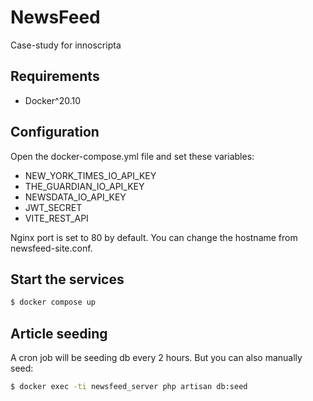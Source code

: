 # NewsFeed
Case-study for innoscripta

## Requirements
- Docker^20.10

## Configuration
Open the docker-compose.yml file and set these variables:

- NEW_YORK_TIMES_IO_API_KEY
- THE_GUARDIAN_IO_API_KEY
- NEWSDATA_IO_API_KEY
- JWT_SECRET
- VITE_REST_API

Nginx port is set to 80 by default. You can change the hostname from newsfeed-site.conf.

## Start the services
```sh
$ docker compose up
```

## Article seeding
A cron job will be seeding db every 2 hours. But you can also manually seed: 
```sh
$ docker exec -ti newsfeed_server php artisan db:seed
```